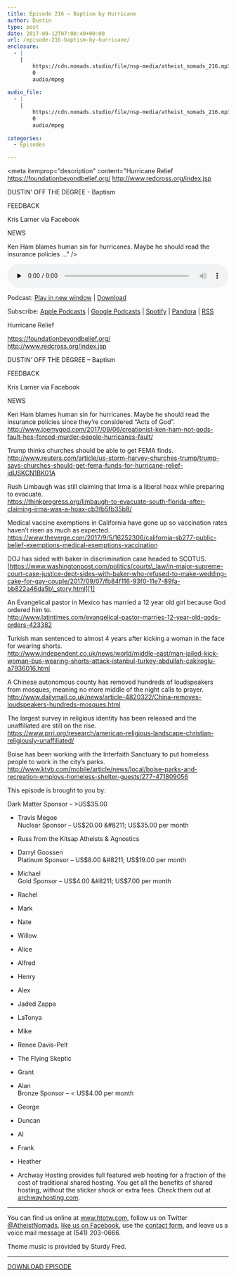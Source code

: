 ```yaml
---
title: ﻿Episode 216 – Baptism by Hurricane
author: Dustin
type: post
date: 2017-09-12T07:00:40+00:00
url: /﻿episode-216-baptism-by-hurricane/
enclosure:
  - |
    |
        https://cdn.nomads.studio/file/nsp-media/atheist_nomads_216.mp3
        0
        audio/mpeg
        
audio_file:
  - |
    |
        https://cdn.nomads.studio/file/nsp-media/atheist_nomads_216.mp3
        0
        audio/mpeg
        
categories:
  - Episodes

---
```

<div itemscope itemtype="http://schema.org/AudioObject">
  <meta itemprop="name" content="﻿Episode 216 &#8211; Baptism by Hurricane" />
  
  <meta itemprop="uploadDate" content="2017-09-12T01:00:40-06:00" />
  
  <meta itemprop="encodingFormat" content="audio/mpeg" />
  
  <meta itemprop="description" content="Hurricane Relief
https://foundationbeyondbelief.org/
 http://www.redcross.org/index.jsp

DUSTIN’ OFF THE DEGREE - Baptism

FEEDBACK

Kris Larner via Facebook

NEWS

Ken Ham blames human sin for hurricanes. Maybe he should read the insurance policies ..." />
  
  <meta itemprop="contentUrl" content="https://dts.podtrac.com/redirect.mp3/cdn.nomads.studio/file/nsp-media/atheist_nomads_216.mp3" />
  </p> 
  
  <div class="powerpress_player" id="powerpress_player_8479">
    <audio class="wp-audio-shortcode" id="audio-1624-223" preload="none" style="width: 100%;" controls="controls"><source type="audio/mpeg" src="https://dts.podtrac.com/redirect.mp3/cdn.nomads.studio/file/nsp-media/atheist_nomads_216.mp3?_=223" /><a href="https://dts.podtrac.com/redirect.mp3/cdn.nomads.studio/file/nsp-media/atheist_nomads_216.mp3">https://dts.podtrac.com/redirect.mp3/cdn.nomads.studio/file/nsp-media/atheist_nomads_216.mp3</a></audio>
  </div>
</div>

<p class="powerpress_links powerpress_links_mp3">
  Podcast: <a href="https://dts.podtrac.com/redirect.mp3/cdn.nomads.studio/file/nsp-media/atheist_nomads_216.mp3" class="powerpress_link_pinw" target="_blank" title="Play in new window" onclick="return powerpress_pinw('https://htotw.com/?powerpress_pinw=1624-podcast');" rel="nofollow">Play in new window</a> | <a href="https://dts.podtrac.com/redirect.mp3/cdn.nomads.studio/file/nsp-media/atheist_nomads_216.mp3" class="powerpress_link_d" title="Download" rel="nofollow" download="atheist_nomads_216.mp3">Download</a>
</p>

<p class="powerpress_links powerpress_subscribe_links">
  Subscribe: <a href="https://podcasts.apple.com/us/podcast/humanists-take-on-the-world/id530050098?mt=2&ls=1" class="powerpress_link_subscribe powerpress_link_subscribe_itunes" target="_blank" title="Subscribe on Apple Podcasts" rel="nofollow">Apple Podcasts</a> | <a href="https://www.google.com/podcasts?feed=aHR0cDovL2F0aGVpc3Rub21hZHMubGlic3luLmNvbS9yc3M%3D" class="powerpress_link_subscribe powerpress_link_subscribe_googleplay" target="_blank" title="Subscribe on Google Podcasts" rel="nofollow">Google Podcasts</a> | <a href="https://open.spotify.com/show/3LzK2xZGike6Tc1GEMtMbr?si=LieN9SNuTpq96smuaUsH8A" class="powerpress_link_subscribe powerpress_link_subscribe_spotify" target="_blank" title="Subscribe on Spotify" rel="nofollow">Spotify</a> | <a href="https://www.pandora.com/podcast/atheist-nomads/PC:10122?corr=62071012&part=ug" class="powerpress_link_subscribe powerpress_link_subscribe_pandora" target="_blank" title="Subscribe on Pandora" rel="nofollow">Pandora</a> | <a href="https://htotw.com/feed/podcast/" class="powerpress_link_subscribe powerpress_link_subscribe_rss" target="_blank" title="Subscribe via RSS" rel="nofollow">RSS</a>
</p>

<CENTER>
</CENTER>Hurricane Relief

  
<https://foundationbeyondbelief.org/>  
 <http://www.redcross.org/index.jsp>

DUSTIN’ OFF THE DEGREE &#8211; Baptism

FEEDBACK

Kris Larner via Facebook

NEWS

Ken Ham blames human sin for hurricanes. Maybe he should read the insurance policies since they&#8217;re considered &#8220;Acts of God&#8221;.  
 <http://www.joemygod.com/2017/09/06/creationist-ken-ham-not-gods-fault-hes-forced-murder-people-hurricanes-fault/>

Trump thinks churches should be able to get FEMA finds.  
 <http://www.reuters.com/article/us-storm-harvey-churches-trump/trump-says-churches-should-get-fema-funds-for-hurricane-relief-idUSKCN1BK01A>

Rush Limbaugh was still claiming that Irma is a liberal hoax while preparing to evacuate.  
 <https://thinkprogress.org/limbaugh-to-evacuate-south-florida-after-claiming-irma-was-a-hoax-cb3fb5fb35b8/>

Medical vaccine exemptions in California have gone up so vaccination rates haven&#8217;t risen as much as expected.  
 <https://www.theverge.com/2017/9/5/16252306/california-sb277-public-belief-exemptions-medical-exemptions-vaccination>

DOJ has sided with baker in discrimination case headed to SCOTUS.  
 [https://www.washingtonpost.com/politics/courts\_law/in-major-supreme-court-case-justice-dept-sides-with-baker-who-refused-to-make-wedding-cake-for-gay-couple/2017/09/07/fb84f116-93f0-11e7-89fa-bb822a46da5b\_story.html][1]

An Evangelical pastor in Mexico has married a 12 year old girl because God ordered him to.  
 <http://www.latintimes.com/evangelical-pastor-marries-12-year-old-gods-orders-423382>

Turkish man sentenced to almost 4 years after kicking a woman in the face for wearing shorts.  
 <http://www.independent.co.uk/news/world/middle-east/man-jailed-kick-woman-bus-wearing-shorts-attack-istanbul-turkey-abdullah-cakiroglu-a7936016.html>

A Chinese autonomous county has removed hundreds of loudspeakers from mosques, meaning no more middle of the night calls to prayer.  
 <http://www.dailymail.co.uk/news/article-4820322/China-removes-loudspeakers-hundreds-mosques.html>

The largest survey in religious identity has been released and the unaffiliated are still on the rise.  
 <https://www.prri.org/research/american-religious-landscape-christian-religiously-unaffiliated/>

Boise has been working with the Interfaith Sanctuary to put homeless people to work in the city&#8217;s parks.  
 <http://www.ktvb.com/mobile/article/news/local/boise-parks-and-recreation-employs-homeless-shelter-guests/277-471809056>

This episode is brought to you by:

Dark Matter Sponsor &#8211; >US$35.00  
* Travis Megee  
Nuclear Sponsor &#8211; US$20.00 &#8211; US$35.00 per month  
* Russ from the Kitsap Atheists & Agnostics  
* Darryl Goossen  
Platinum Sponsor &#8211; US$8.00 &#8211; US$19.00 per month  
* Michael  
Gold Sponsor &#8211; US$4.00 &#8211; US$7.00 per month  
* Rachel  
* Mark  
* Nate  
* Willow  
* Alice  
* Alfred  
* Henry  
* Alex  
* Jaded Zappa  
* LaTonya  
* Mike  
* Renee Davis-Pelt  
* The Flying Skeptic  
* Grant  
* Alan  
Bronze Sponsor &#8211; < US$4.00 per month  
* George  
* Duncan  
* Al  
* Frank  
* Heather

* Archway Hosting provides full featured web hosting for a fraction of the cost of traditional shared hosting. You get all the benefits of shared hosting, without the sticker shock or extra fees. Check them out at <a href="http://archwayhosting.com/" target="_blank" rel="noopener">archwayhosting.com</a>.

<hr width="500" />

You can find us online at <a href="https://www.htotw.com/" target="_blank" rel="noopener">www.htotw.com</a>, follow us on Twitter <a href="https://twitter.com/AtheistNomads" target="_blank" rel="noopener">@AtheistNomads</a>, <a href="https://htotw.com/facebook" target="_blank" rel="noopener">like us on Facebook</a>, use the [contact form](https://htotw.com/contact), and leave us a voice mail message at (541) 203-0666.

Theme music is provided by Sturdy Fred.

<hr width="”500”" />

[DOWNLOAD EPISODE][2]

 [1]: https://www.washingtonpost.com/politics/courts_law/in-major-supreme-court-case-justice-dept-sides-with-baker-who-refused-to-make-wedding-cake-for-gay-couple/2017/09/07/fb84f116-93f0-11e7-89fa-bb822a46da5b_story.html
 [2]: https://dts.podtrac.com/redirect.mp3/cdn.nomads.studio/file/nsp-media/atheist_nomads_216.mp3